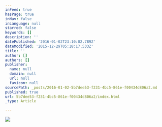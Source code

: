 ```yaml
---
inFeed: true
hasPage: true
inNav: false
inLanguage: null
starred: false
keywords: []
description: ''
datePublished: '2016-01-02T23:10:02.789Z'
dateModified: '2015-12-29T05:18:17.533Z'
title: ''
author: []
authors: []
publisher:
  name: null
  domain: null
  url: null
  favicon: null
sourcePath: _posts/2016-01-02-5b7dee53-f231-4bc5-861e-f00434d806a2.md
published: true
url: 5b7dee53-f231-4bc5-861e-f00434d806a2/index.html
_type: Article

---
```

![](https://the-grid-user-content.s3-us-west-2.amazonaws.com/a82ac3e4-9b85-410a-b230-f7c710814cb4.jpg)